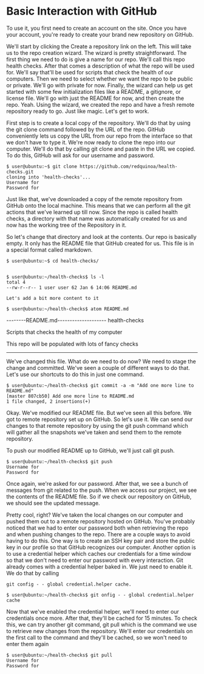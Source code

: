 # Basic Interaction with GitHub


To use it, you first need to create an account on the site. Once you have your account, you're ready to create your brand new repository on GitHub.

We'll start by clicking the Create a repository link on the left. This will take us to the repo creation wizard. The wizard is pretty straightforward. 
The first thing we need to do is give a name for our repo. We'll call this repo health checks. After that comes a description of what the repo will be used for. 
We'll say that'll be used for scripts that check the health of our computers. Then we need to select whether we want the repo to be public or private. 
We'll go with private for now. Finally, the wizard can help us get started with some few initialization files like a README, a gitignore, or license file. 
We'll go with just the README for now, and then create the repo. Yeah. Using the wizard, we created the repo and have a fresh remote repository ready to go. 
Just like magic. Let's get to work. 

First step is to create a local copy of the repository. We'll do that by using the git clone command followed by the URL of the repo. 
GitHub conveniently lets us copy the URL from our repo from the interface so that we don't have to type it.
We're now ready to clone the repo into our computer. We'll do that by calling git clone and paste in the URL we copied. 
To do this, GitHub will ask for our username and password.
```
$ user@ubuntu:~$ git clone https://github.com/redquinoa/health-checks.git
cloning into 'health-checks'...
Username for 
Password for 
```

Just like that, we've downloaded a copy of the remote repository from GitHub onto the local machine. This means that we can perform all the git actions that we've learned up 
till now. Since the repo is called health checks, a directory with that name was automatically created for us and now has the working tree of the Repository in it. 

So let's change that directory and look at the contents. Our repo is basically empty. It only has the README file that GitHub created for us. 
This file is in a special format called markdown.
```
$ user@ubuntu:~$ cd health-checks/


$ user@ubuntu:~/health-checks$ ls -l
total 4
--rw-r--r-- 1 user user 62 Jan 6 14:06 README.md

Let's add a bit more content to it

$ user@ubuntu:~/health-checks$ atom README.md
````
--------README.md--------------------
health-checks

Scripts that checks the health of my computer

This repo will be populated with lots of fancy checks

-------------------------------------

We've changed this file. What do we need to do now? We need to stage the change and committed. We've seen a couple of different ways to do that. 
Let's use our shortcuts to do this in just one command.

```
$ user@ubuntu:~/health-checks$ git commit -a -m "Add one more line to README.md"
[master 807cb50] Add one more line to README.md
1 file changed, 2 insertions(+)
```
Okay. We've modified our README file. But we've seen all this before. We got to remote repository set up on GitHub. 
So let's use it. We can send our changes to that remote repository by using the git push command which will gather all the snapshots we've taken and 
send them to the remote repository.

To push our modified README up to GitHub, we'll just call git push.
```
$ user@ubuntu:~/health-checks$ git push
Username for 
Password for 
```

Once again, we're asked for our password. After that, we see a bunch of messages from git related to the push. When we access our project, 
we see the contents of the README file. So if we check our repository on GitHub, we should see the updated message.

Pretty cool, right? We've taken the local changes on our computer and pushed them out to a remote repository hosted on GitHub. You've probably noticed that we had to 
enter our password both when retrieving the repo and when pushing changes to the repo. There are a couple ways to avoid having to do this. One way is to create an SSH key pair 
and store the public key in our profile so that GitHub recognizes our computer. Another option is to use a credential helper which caches our credentials for a time window 
so that we don't need to enter our password with every interaction. Git already comes with a credential helper baked in. We just need to enable it. We do that by calling 
```
git config - - global credential.helper cache.

$ user@ubuntu:~/health-checks$ git onfig - - global credential.helper cache
```
Now that we've enabled the credential helper, we'll need to enter our credentials once more. After that, they'll be cached for 15 minutes. 
To check this, we can try another git command, git pull which is the command we use to retrieve new changes from the repository. We'll enter our credentials on the first call 
to the command and they'll be cached, so we won't need to enter them again
```
$ user@ubuntu:~/health-checks$ git pull
Username for 
Password for 
```
